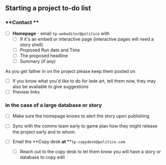 ## **Starting a project to-do list**

### **Contact **

* [ ] **Homepage** - email `tp-webeditor@politico` with 
  * [ ] If it's an embed or interactive page \(interactive pages will need a story shell\)
  * [ ] Proposed Run date and Time
  * [ ] The proposed headline
  * [ ] Summary \(if any\)

As you get father in on the project please keep them posted on

* [ ] If you know what you'd like to do for lede art, tell them now, they may also be available to give suggestions
* [ ] Preview links

### **In the case of a large database or story**

* [ ] Make sure the homepage knows to alert the story upon publishing
* [ ] Sync with the comms team early to game plan how they might release the project early and to whom.


* [ ] Email the **Copy desk **at** **`tp-copydesk@politico.com`
  * [ ] Reach out to the copy desk to let them know you will have a story or database to copy edit 



